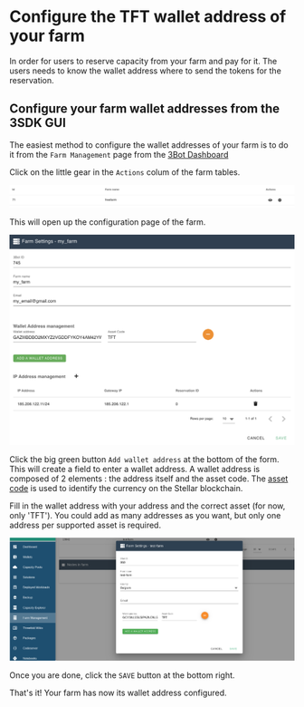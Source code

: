 # Configure the TFT wallet address of your farm

In order for users to reserve capacity from your farm and pay for it. The users needs to know the wallet address where to send the tokens for the reservation.

## Configure your farm wallet addresses from the 3SDK GUI

The easiest method to configure the wallet addresses of your farm is to do it from the `Farm Management` page from the [3Bot Dashboard](3bot_farm_mgmt)

Click on the little gear in the `Actions` colum of the farm tables.

![farm table](img/farm_table_configure.png)

This will open up the configuration page of the farm.

![](img/farm_configuration.png)

Click the big green button `Add wallet address` at the bottom of the form. This will create a field to enter a wallet address.
A wallet address is composed of 2 elements : the address itself and the asset code. The [asset code](https://github.com/threefoldfoundation/tft-stellar/#tft) is used to identify the currency on the Stellar blockchain.

Fill in the wallet address with your address and the correct asset (for now, only 'TFT'). You could add as many addresses as you want, but only one address per supported asset is required.

![](img/save_farm.png)

Once you are done, click the `SAVE` button at the bottom right.

That's it! Your farm has now its wallet address configured.
